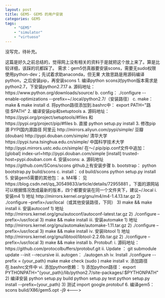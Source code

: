 ```yaml
---
layout: post
title: GEM5- GEM5 的用户安装
categories: GEM5
tags:
    - "GEM5"
    - "simulator"
    - "virtuoso"
---
```


没写完，待补充。
<!--->
这篇是好久之前总结的，觉得网上没有相关的资料于是就把这个放上来了。算是比较详细，该踩的坑都踩了。


需求：gem5仿真器要安装scons，需要无sudo权限使用python-dev；先试着求助anaconda，但无果
大致思路是用源码编译python，之后安装pip，再安装scons

	1. 编译python
		scons对python版本需求是python2.7，下安装python2.7.17
		a. 源码地址： https://www.python.org/downloads/source/
		b. config：
		./configure --enable-optimizations --prefix=~/.local/python2.7/（安装路径）
		c. make：
		make & make install
		d. 将python路径添加到.bashrc中：
		export PATH="路径:$PATH"
	2. 编译安装pip和setuptools
		a. 源码地址： https://pypi.org/project/setuptools/#files 和 https://pypi.org/project/pip/#files
		b. 直接 python setup.py install
	3. 修改pip源
		PYPI国内源路径
		
		    阿里云 http://mirrors.aliyun.com/pypi/simple/
		
		    豆瓣(douban) http://pypi.douban.com/simple/
		
		    清华大学 https://pypi.tuna.tsinghua.edu.cn/simple/
		
		    中国科学技术大学 http://pypi.mirrors.ustc.edu.cn/simple/
		在～/.pip/pip.conf文件中追加：
			[global]
index-url=http://pypi.douban.com/simple
[install]
trusted-host=pypi.douban.com
	4. 安装scons:
		a. 源码地址 https://github.com/SCons/scons github上有安装步骤
		b. bootstrap： 
		python bootstrap.py build/scons
		c. install：
		cd build/scons
python setup.py install
	5. 安装gem5需要的其他包：
		a. M4等： 见 https://blog.csdn.net/qq_30549833/article/details/72955881 ，下面的源网站可以根据情况改成最新的版本，四个都要安装在同一个文件夹下，建议~/.local
			i. 安装m4
				1)  地址 http://mirrors.kernel.org/gnu/m4/m4-1.4.13.tar.gz 
				2) ./configure –prefix=/usr/local（或其他安装路径，下同）
				3) make && make install
			ii. 安装autoconf
				1) 地址 http://mirrors.kernel.org/gnu/autoconf/autoconf-latest.tar.gz
				2) ./configure –prefix=/usr/local
				3) make && make install
			iii. 安装automake
				1) 地址 http://mirrors.kernel.org/gnu/automake/automake-1.11.tar.gz 
				2) ./configure –prefix=/usr/local
				3) make && make install
			iv. 安装libtool
				1) 地址 http://mirrors.kernel.org/gnu/libtool/libtool-2.2.6b.tar.gz 
				2) ./configure –prefix=/usr/local
				3) make && make install
		b. Protobuf:
			i. 源码地址： https://github.com/protocolbuffers/protobuf.git
			ii. Update ： 
			git submodule update --init --recursive
			iii. autogen：
			./autogen.sh
			iv. Install
			 ./configure --prefix = {your_path}
			make
make check
(sudo ) make install
			v. 添加路径在.bashrc文件中
			vi. 添加python依赖：
				1) 添加python路径：
				export PYTHONPATH="{your_path}/lib/python2.7/site-packages/:$PYTHONPATH"
				2) 编译安装
				python setup.py build 
python setup.py test 
python setup.py install --prefix={your_path} 
				3) 测试
				import google.protobuf
	6. 编译gem5：
		scons bulid/X86/gem5.opt -j9

<--->

